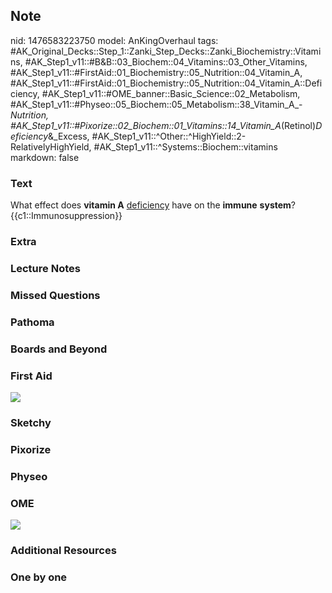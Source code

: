 ## Note
nid: 1476583223750
model: AnKingOverhaul
tags: #AK_Original_Decks::Step_1::Zanki_Step_Decks::Zanki_Biochemistry::Vitamins, #AK_Step1_v11::#B&B::03_Biochem::04_Vitamins::03_Other_Vitamins, #AK_Step1_v11::#FirstAid::01_Biochemistry::05_Nutrition::04_Vitamin_A, #AK_Step1_v11::#FirstAid::01_Biochemistry::05_Nutrition::04_Vitamin_A::Deficiency, #AK_Step1_v11::#OME_banner::Basic_Science::02_Metabolism, #AK_Step1_v11::#Physeo::05_Biochem::05_Metabolism::38_Vitamin_A_-_Nutrition, #AK_Step1_v11::#Pixorize::02_Biochem::01_Vitamins::14_Vitamin_A_(Retinol)_Deficiency_&_Excess, #AK_Step1_v11::^Other::^HighYield::2-RelativelyHighYield, #AK_Step1_v11::^Systems::Biochem::vitamins
markdown: false

### Text
<div>
  <div>
    <div>
      <div>
        What effect does <b>vitamin A</b> <u>deficiency</u> have on
        the <b>immune</b> <b>system</b>?
      </div>
      <div>
        {{c1::Immunosuppression}}
      </div>
    </div>
  </div>
</div>

### Extra


### Lecture Notes


### Missed Questions


### Pathoma


### Boards and Beyond


### First Aid
<img src="tmpalfTiO.png">

### Sketchy


### Pixorize


### Physeo


### OME
<div class="ome-widget">
  <a href=
  "https://onlinemeded.org/spa/metabolism?ref=anki"><img src=
  "_OME_AnkiFlashcards_Topic_1.png"></a>
</div>

### Additional Resources


### One by one

